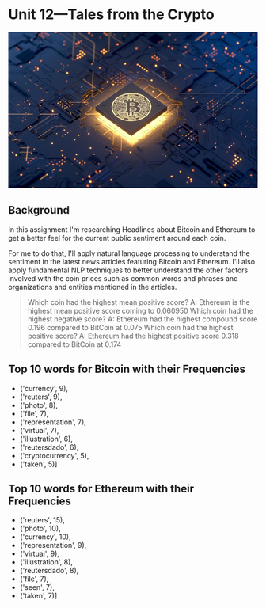 # Unit 12—Tales from the Crypto

![Stock Sentiment](Images/btc.jpg)

## Background

In this assignment I'm researching Headlines about Bitcoin and Ethereum to get a better feel for the current public sentiment around each coin.

For me to do that, I'll apply natural language processing to understand the sentiment in the latest news articles featuring Bitcoin and Ethereum. I'll also apply fundamental NLP techniques to better understand the other factors involved with the coin prices such as common words and phrases and organizations and entities mentioned in the articles.


> Which coin had the highest mean positive score?
A: Ethereum is the highest mean positive score coming to 0.060950
> Which coin had the highest negative score?
A: Ethereum had the highest compound score 0.196 compared to BitCoin at 0.075
> Which coin had the highest positive score?
A: Ethereum had the highest positive score 0.318 compared to BitCoin at 0.174

## Top 10 words for Bitcoin with their Frequencies

* ('currency', 9),
* ('reuters', 9),
* ('photo', 8),
* ('file', 7),
* ('representation', 7),
* ('virtual', 7),
* ('illustration', 6),
* ('reutersdado', 6),
* ('cryptocurrency', 5),
* ('taken', 5)]

## Top 10 words for Ethereum with their Frequencies
* ('reuters', 15),
* ('photo', 10),
* ('currency', 10),
* ('representation', 9),
* ('virtual', 9),
* ('illustration', 8),
* ('reutersdado', 8),
* ('file', 7),
* ('seen', 7),
* ('taken', 7)]
